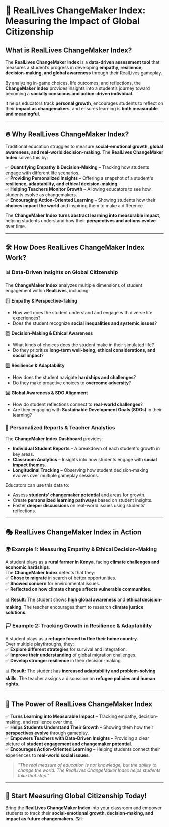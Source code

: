# 🚀 RealLives ChangeMaker Index: Measuring the Impact of Global Citizenship  

## What is RealLives ChangeMaker Index?  

The **RealLives ChangeMaker Index** is a **data-driven assessment tool** that measures a student’s progress in developing **empathy, resilience, decision-making, and global awareness** through their RealLives gameplay.  

By analyzing in-game choices, life outcomes, and reflections, the **ChangeMaker Index** provides insights into a student’s journey toward becoming a **socially conscious and action-driven individual**.  

It helps educators track **personal growth**, encourages students to reflect on their **impact as changemakers**, and ensures learning is **both measurable and meaningful**.  

---

## 🔥 Why RealLives ChangeMaker Index?  

Traditional education struggles to measure **social-emotional growth, global awareness, and real-world decision-making**. The **RealLives ChangeMaker Index** solves this by:  

✅ **Quantifying Empathy & Decision-Making** – Tracking how students engage with different life scenarios.  
✅ **Providing Personalized Insights** – Offering a snapshot of a student's **resilience, adaptability, and ethical decision-making**.  
✅ **Helping Teachers Monitor Growth** – Allowing educators to see how students evolve as changemakers.  
✅ **Encouraging Action-Oriented Learning** – Showing students how their **choices impact the world** and inspiring them to make a difference.  

The **ChangeMaker Index turns abstract learning into measurable impact**, helping students understand how their **perspectives and actions evolve** over time.  

---

## 🛠️ How Does RealLives ChangeMaker Index Work?  

### 📊 **Data-Driven Insights on Global Citizenship**  

The **ChangeMaker Index** analyzes multiple dimensions of student engagement within **RealLives**, including:  

1️⃣ **Empathy & Perspective-Taking**  
   - How well does the student understand and engage with diverse life experiences?  
   - Does the student recognize **social inequalities and systemic issues**?  

2️⃣ **Decision-Making & Ethical Awareness**  
   - What kinds of choices does the student make in their simulated life?  
   - Do they prioritize **long-term well-being, ethical considerations, and social impact**?  

3️⃣ **Resilience & Adaptability**  
   - How does the student navigate **hardships and challenges**?  
   - Do they make proactive choices to **overcome adversity**?  

4️⃣ **Global Awareness & SDG Alignment**  
   - How do student reflections connect to **real-world challenges**?  
   - Are they engaging with **Sustainable Development Goals (SDGs)** in their learning?  

### 📌 **Personalized Reports & Teacher Analytics**  

The **ChangeMaker Index Dashboard** provides:  

- **Individual Student Reports** – A breakdown of each student's growth in key areas.  
- **Classroom Analytics** – Insights into how students engage with **social impact themes**.  
- **Longitudinal Tracking** – Observing how student decision-making evolves over multiple gameplay sessions.  

Educators can use this data to:  
- Assess **students’ changemaker potential** and areas for growth.  
- Create **personalized learning pathways** based on student insights.  
- Foster **deeper discussions** on real-world issues using students’ reflections.  

---

## 🎭 RealLives ChangeMaker Index in Action  

### 🌍 **Example 1: Measuring Empathy & Ethical Decision-Making**  
A student plays as a **rural farmer in Kenya**, facing **climate challenges and economic hardships**.  
The **ChangeMaker Index** detects that they:  
✅ **Chose to migrate** in search of better opportunities.  
✅ **Showed concern** for environmental issues.  
✅ **Reflected on how climate change affects vulnerable communities**.  

📊 **Result:** The student shows **high global awareness** and **ethical decision-making**. The teacher encourages them to research **climate justice solutions**.  

### 🏳️ **Example 2: Tracking Growth in Resilience & Adaptability**  
A student plays as a **refugee forced to flee their home country**.  
Over multiple playthroughs, they:  
✅ **Explore different strategies** for survival and integration.  
✅ **Improve their understanding** of global migration challenges.  
✅ **Develop stronger resilience** in their decision-making.  

📊 **Result:** The student has **increased adaptability and problem-solving skills**. The teacher assigns a discussion on **refugee policies and human rights**.  

---

## 🎯 The Power of RealLives ChangeMaker Index  

✅ **Turns Learning into Measurable Impact** – Tracking empathy, decision-making, and resilience over time.  
✅ **Helps Students Understand Their Growth** – Showing them how their **perspectives evolve** through gameplay.  
✅ **Empowers Teachers with Data-Driven Insights** – Providing a clear picture of **student engagement and changemaker potential**.  
✅ **Encourages Action-Oriented Learning** – Helping students connect their experiences to **real-world social issues**.  

> _"The real measure of education is not knowledge, but the ability to change the world. The RealLives ChangeMaker Index helps students take that step."_  

---

## 🚀 Start Measuring Global Citizenship Today!  

Bring the **RealLives ChangeMaker Index** into your classroom and empower students to track their **social-emotional growth, decision-making, and impact as future changemakers**. 🌎✨  
